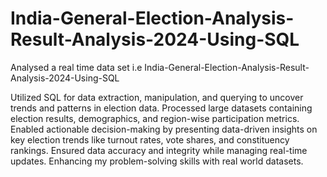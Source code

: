 # India-General-Election-Analysis-Result-Analysis-2024-Using-SQL

Analysed a real time data set i.e India-General-Election-Analysis-Result-Analysis-2024-Using-SQL

Utilized SQL for data extraction, manipulation, and querying to uncover trends and patterns in election data.
Processed large datasets containing election results, demographics, and region-wise participation metrics.
Enabled actionable decision-making by presenting data-driven insights on key election trends like turnout rates, vote shares, and constituency rankings.
Ensured data accuracy and integrity while managing real-time updates.
Enhancing my problem-solving skills with real world datasets.
